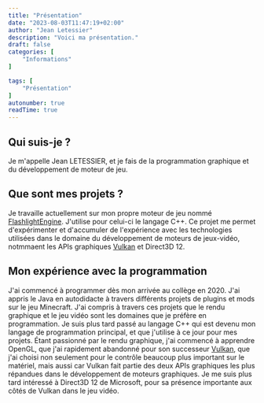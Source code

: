```yaml
---
title: "Présentation"
date: "2023-08-03T11:47:19+02:00"
author: "Jean Letessier"
description: "Voici ma présentation."
draft: false
categories: [
    "Informations"
]

tags: [
    "Présentation"
]
autonumber: true
readTime: true
---
```


## Qui suis-je ?

Je m'appelle Jean LETESSIER, et je fais de la programmation graphique et du développement de moteur de jeu.

## Que sont mes projets ?
Je travaille actuellement sur mon propre moteur de jeu nommé [FlashlightEngine](https://github.com/Pixfri/FlashlightEngine). J'utilise pour celui-ci le langage C++. Ce projet me permet d'expérimenter et d'accumuler de l'expérience avec les technologies utilisées dans le domaine du développement de moteurs de jeux-vidéo, notmmaent les APIs graphiques [Vulkan](https://vulkan.org/) et Direct3D 12.

## Mon expérience avec la programmation
J'ai commencé à programmer dès mon arrivée au collège en 2020. J'ai appris le Java en autodidacte à travers différents projets de plugins et mods sur le jeu Minecraft. J'ai compris à travers ces
projets que le rendu graphique et le jeu vidéo sont les domaines que je préfère en programmation. Je suis plus tard passé au langage C++ qui est devenu mon langage de programmation principal, 
et que j'utilise à ce jour pour mes projets. Étant passionné par le rendu graphique, j'ai commencé à apprendre OpenGL, que j'ai rapidement abandonné pour son successeur [Vulkan](https://vulkan.org),
que j'ai choisi non seulement pour le contrôle beaucoup plus important sur le matériel, mais aussi car Vulkan fait partie des deux APIs graphiques les plus répandues dans le développement de moteurs
graphiques. Je me suis plus tard intéressé à Direct3D 12 de Microsoft, pour sa présence importante aux côtés de Vulkan dans le jeu vidéo.